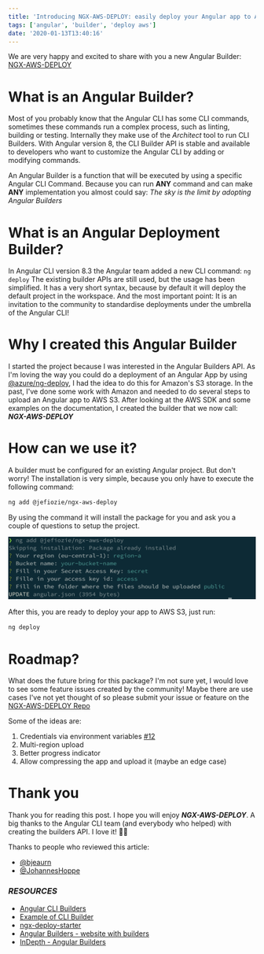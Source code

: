 ```yaml
---
title: 'Introducing NGX-AWS-DEPLOY: easily deploy your Angular app to AWS S3 from the Angular CLI'
tags: ['angular', 'builder', 'deploy aws']
date: '2020-01-13T13:40:16'
---
```


We are very happy and excited to share with you a new Angular Builder: [NGX-AWS-DEPLOY](https://www.npmjs.com/package/@jefiozie/ngx-aws-deploy)

# What is an Angular Builder?

Most of you probably know that the Angular CLI has some CLI commands, sometimes these commands run a complex process, such as linting, building or testing. Internally they make use of the _Architect_ tool to run CLI Builders. With Angular version 8, the CLI Builder API is stable and available to developers who want to customize the Angular CLI by adding or modifying commands.

An Angular Builder is a function that will be executed by using a specific Angular CLI Command. Because you can run **ANY** command and can make **ANY** implementation you almost could say: _The sky is the limit by adopting Angular Builders_


# What is an Angular Deployment Builder?

In Angular CLI version 8.3 the Angular team added a new CLI command: `ng deploy`
The existing builder APIs are still used, but the usage has been simplified.
It has a very short syntax, because by default it will deploy the default project in the workspace.
And the most important point: It is an invitation to the community to standardise deployments under the umbrella of the Angular CLI!

# Why I created this Angular Builder

I started the project because I was interested in the Angular Builders API. As I'm loving the way you could do a deployment of an Angular App by using [@azure/ng-deploy](http://github.com/Azure/ng-deploy-azure), I had the idea to do this for Amazon's S3 storage. In the past, I've done some work with Amazon and needed to do several steps to upload an Angular app to AWS S3. After looking at the AWS SDK and some examples on the documentation, I created the builder that we now call: ***NGX-AWS-DEPLOY***

# How can we use it?

A builder must be configured for an existing Angular project. But don't worry! The installation is very simple, because you only have to execute the following command:

```bash
ng add @jefiozie/ngx-aws-deploy
```

By using the command it will install the package for you and ask you a couple of questions to setup the project.

![Questions](questions.png)

After this, you are ready to deploy your app to AWS S3, just run:

```bash
ng deploy
```

# Roadmap?

What does the future bring for this package? I'm not sure yet, I would love to see some feature issues created by the community! Maybe there are use cases I've not yet thought of so please submit your issue or feature on the [NGX-AWS-DEPLOY Repo](https://github.com/Jefiozie/ngx-aws-deploy) 

Some of the ideas are: 

1. Credentials via environment variables [#12](https://github.com/Jefiozie/ngx-aws-deploy/issues/12)
2. Multi-region upload
3. Better progress indicator
4. Allow compressing the app and upload it (maybe an edge case)

# Thank you

Thank you for reading this post. I hope you will enjoy ***NGX-AWS-DEPLOY***. A big thanks to the Angular CLI team (and everybody who helped) with creating the builders API. I love it! 👍🏻

Thanks to people who reviewed this article:

* [@bjeaurn](https://twitter.com/bjeaurn)
* [@JohannesHoppe](https://twitter.com/JohannesHoppe)



### _RESOURCES_

- [Angular CLI Builders](https://angular.io/guide/cli-builder)
- [Example of CLI Builder](https://github.com/mgechev/cli-builders-demo)
- [ngx-deploy-starter](https://github.com/angular-schule/ngx-deploy-starter)
- [Angular Builders - website with builders](https://angular-builders.dev)
- [InDepth - Angular Builders](https://medium.com/angular-in-depth/angular-cli-builder-26f0981fb7f3)
